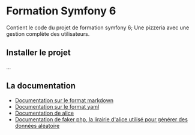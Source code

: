 # Formation Symfony 6

Contient le code du projet de formation symfony 6; Une pizzeria
avec une gestion complète des utilisateurs.

## Installer le projet

...

## La documentation

- [Documentation sur le format markdown](./doc/tuto_markdown.md)
- [Documentation sur le format yaml](./doc/yaml.md)
- [Documentation de alice](https://github.com/nelmio/alice#readme)
- [Documentation de faker php, la lirairie d'alice utilisé pour générer des données aléatoire](https://fakerphp.github.io/formatters/numbers-and-strings/)
